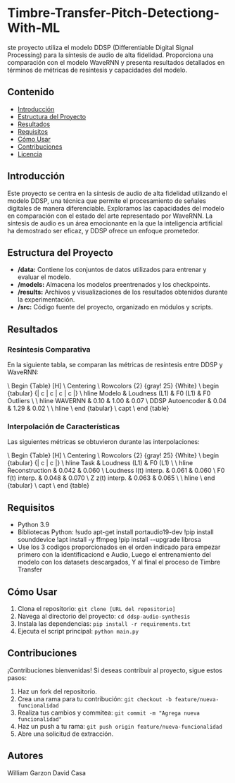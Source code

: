 # Timbre-Transfer-Pitch-Detectiong-With-ML

ste proyecto utiliza el modelo DDSP (Differentiable Digital Signal Processing) para la síntesis de audio de alta fidelidad. Proporciona una comparación con el modelo WaveRNN y presenta resultados detallados en términos de métricas de resíntesis y capacidades del modelo.

## Contenido

- [Introducción](#introducción)
- [Estructura del Proyecto](#estructura-del-proyecto)
- [Resultados](#resultados)
- [Requisitos](#requisitos)
- [Cómo Usar](#cómo-usar)
- [Contribuciones](#contribuciones)
- [Licencia](#licencia)

## Introducción

Este proyecto se centra en la síntesis de audio de alta fidelidad utilizando el modelo DDSP, una técnica que permite el procesamiento de señales digitales de manera diferenciable. Exploramos las capacidades del modelo en comparación con el estado del arte representado por WaveRNN. La síntesis de audio es un área emocionante en la que la inteligencia artificial ha demostrado ser eficaz, y DDSP ofrece un enfoque prometedor.

## Estructura del Proyecto

- **/data:** Contiene los conjuntos de datos utilizados para entrenar y evaluar el modelo.
- **/models:** Almacena los modelos preentrenados y los checkpoints.
- **/results:** Archivos y visualizaciones de los resultados obtenidos durante la experimentación.
- **/src:** Código fuente del proyecto, organizado en módulos y scripts.

## Resultados

### Resíntesis Comparativa

En la siguiente tabla, se comparan las métricas de resíntesis entre DDSP y WaveRNN:

\ Begin {Table} [H]
\ Centering
\ Rowcolors {2} {gray! 25} {White}
\ begin {tabular} {| c | c | c | c |}
\ hline
Modelo & Loudness (L1) & F0 (L1) & F0 Outliers \\
\ hline
WAVERNN & 0.10 & 1.00 & 0.07 \\
DDSP Autoencoder & 0.04 & 1.29 & 0.02 \\
\ hline
\ end {tabular}
\ capt
\ end {table}

### Interpolación de Características

Las siguientes métricas se obtuvieron durante las interpolaciones:

\ Begin {Table} [H]
\ Centering
\ Rowcolors {2} {gray! 25} {White}
\ begin {tabular} {| c | c |}
\ hline
Task & Loudness (L1) & F0 (L1) \\
\ hline
Reconstruction & 0.042 & 0.060 \\
Loudness l(t) interp. & 0.061 & 0.060 \\
F0 f(t) interp. & 0.048 & 0.070 \\
Z z(t) interp. & 0.063 & 0.065 \\
\ hline
\ end {tabular}
\ capt
\ end {table}

## Requisitos

- Python 3.9
- Bibliotecas Python: !sudo apt-get install portaudio19-dev
!pip install sounddevice
!apt install -y ffmpeg
!pip install --upgrade librosa
-  Use los 3 codigos proporcionados en el orden indicado para empezar primero con la identificaciond e Audio, Luego el entrenamiento del modelo con los datasets descargados, Y al final el proceso de Timbre Transfer

## Cómo Usar

1. Clona el repositorio: `git clone [URL del repositorio]`
2. Navega al directorio del proyecto: `cd ddsp-audio-synthesis`
3. Instala las dependencias: `pip install -r requirements.txt`
4. Ejecuta el script principal: `python main.py`

## Contribuciones

¡Contribuciones bienvenidas! Si deseas contribuir al proyecto, sigue estos pasos:
1. Haz un fork del repositorio.
2. Crea una rama para tu contribución: `git checkout -b feature/nueva-funcionalidad`
3. Realiza tus cambios y commitea: `git commit -m "Agrega nueva funcionalidad"`
4. Haz un push a tu rama: `git push origin feature/nueva-funcionalidad`
5. Abre una solicitud de extracción.

## Autores

William Garzon 
David Casa
